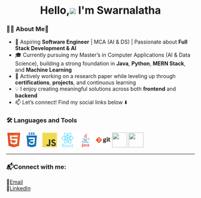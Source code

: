 <h1 align="center"> Hello,<img src="https://media.giphy.com/media/hvRJCLFzcasrR4ia7z/giphy.gif" width="30px"/> I'm Swarnalatha </h1>

### :woman_technologist: About Me🚀 

- 💼 Aspiring **Software Engineer** | MCA (AI & DS) | Passionate about **Full Stack Development & AI**  
- 🎓 Currently pursuing my Master’s in Computer Applications (AI & Data Science), building a strong foundation in **Java**, **Python**, **MERN Stack**, and **Machine Learning**  
- 🧠 Actively working on a research paper while leveling up through **certifications**, **projects**, and continuous learning  
- 💡 I enjoy creating meaningful solutions across both **frontend** and **backend**  
- 📫 Let’s connect! Find my social links below ⬇️


  

### :hammer_and_wrench: Languages and Tools 
<div>
  <img src="https://github.com/devicons/devicon/blob/master/icons/html5/html5-original.svg" title="HTML5" alt="HTML" width="40" height="40"/>&nbsp;
  <img src="https://github.com/devicons/devicon/blob/master/icons/css3/css3-plain-wordmark.svg"  title="CSS3" alt="CSS" width="40" height="40"/>&nbsp;
  <img src="https://github.com/devicons/devicon/blob/master/icons/javascript/javascript-original.svg" title="JavaScript" alt="JavaScript" width="40" height="40"/>&nbsp;
  <img src="https://github.com/devicons/devicon/blob/master/icons/react/react-original-wordmark.svg" title="React" alt="React" width="40" height="40"/>&nbsp;
  <img src="https://github.com/devicons/devicon/blob/master/icons/java/java-original-wordmark.svg" title="Java" alt="Java" width="40" height="40"/>&nbsp;
  <img src="https://github.com/devicons/devicon/blob/master/icons/git/git-original-wordmark.svg" title="Git" **alt="Git" width="40" height="40"/>
  <img height="40" width="40" src="https://img.icons8.com/color/48/000000/mongodb.png"/>
  <img height="40" width="40" src="https://img.icons8.com/color/48/000000/nodejs.png"/> 
</div>  
<hr>

### 📬Connect with me:
📧[Email](swarna082002@gmail.com)  
🔗[LinkedIn]([https://www.linkedin.com/in/your-linkedin-id/](https://www.linkedin.com/in/swarna23/))




